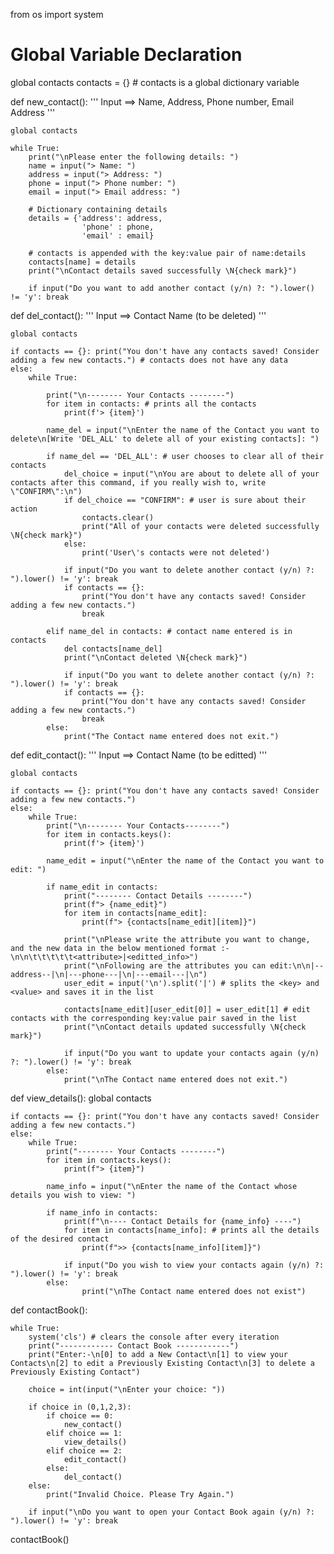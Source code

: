 from os import system

# Global Variable Declaration

global contacts 
contacts = {} # contacts is a global dictionary variable

def new_contact():
    ''' Input ==> Name, Address, Phone number, Email Address '''

    global contacts

    while True:
        print("\nPlease enter the following details: ")
        name = input("> Name: ")
        address = input("> Address: ")
        phone = input("> Phone number: ")
        email = input("> Email address: ")

        # Dictionary containing details
        details = {'address': address,
                    'phone' : phone,
                    'email' : email}

        # contacts is appended with the key:value pair of name:details
        contacts[name] = details
        print("\nContact details saved successfully \N{check mark}")

        if input("Do you want to add another contact (y/n) ?: ").lower() != 'y': break

def del_contact():
    ''' Input ==> Contact Name (to be deleted) '''

    global contacts

    if contacts == {}: print("You don't have any contacts saved! Consider adding a few new contacts.") # contacts does not have any data
    else:
        while True:

            print("\n-------- Your Contacts --------")
            for item in contacts: # prints all the contacts
                print(f'> {item}')
            
            name_del = input("\nEnter the name of the Contact you want to delete\n[Write 'DEL_ALL' to delete all of your existing contacts]: ")

            if name_del == 'DEL_ALL': # user chooses to clear all of their contacts
                del_choice = input("\nYou are about to delete all of your contacts after this command, if you really wish to, write \"CONFIRM\":\n")
                if del_choice == "CONFIRM": # user is sure about their action
                    contacts.clear()
                    print("All of your contacts were deleted successfully \N{check mark}")
                else:
                    print('User\'s contacts were not deleted')
                
                if input("Do you want to delete another contact (y/n) ?: ").lower() != 'y': break
                if contacts == {}: 
                    print("You don't have any contacts saved! Consider adding a few new contacts.")
                    break

            elif name_del in contacts: # contact name entered is in contacts
                del contacts[name_del]
                print("\nContact deleted \N{check mark}")

                if input("Do you want to delete another contact (y/n) ?: ").lower() != 'y': break
                if contacts == {}: 
                    print("You don't have any contacts saved! Consider adding a few new contacts.")
                    break
            else: 
                print("The Contact name entered does not exit.")

def edit_contact():
    ''' Input ==> Contact Name (to be editted) '''

    global contacts

    if contacts == {}: print("You don't have any contacts saved! Consider adding a few new contacts.")
    else:
        while True:
            print("\n-------- Your Contacts--------")
            for item in contacts.keys():
                print(f'> {item}')

            name_edit = input("\nEnter the name of the Contact you want to edit: ")

            if name_edit in contacts:
                print("-------- Contact Details --------")
                print(f"> {name_edit}")
                for item in contacts[name_edit]:
                    print(f"> {contacts[name_edit][item]}")

                print("\nPlease write the attribute you want to change, and the new data in the below mentioned format :-\n\n\t\t\t\t\t<attribute>|<editted_info>")
                print("\nFollowing are the attributes you can edit:\n\n|--address--|\n|---phone---|\n|---email---|\n")
                user_edit = input('\n').split('|') # splits the <key> and <value> and saves it in the list

                contacts[name_edit][user_edit[0]] = user_edit[1] # edit contacts with the corresponding key:value pair saved in the list
                print("\nContact details updated successfully \N{check mark}")

                if input("Do you want to update your contacts again (y/n) ?: ").lower() != 'y': break
            else: 
                print("\nThe Contact name entered does not exit.")

def view_details():
    global contacts

    if contacts == {}: print("You don't have any contacts saved! Consider adding a few new contacts.")
    else:
        while True:
            print("-------- Your Contacts --------")
            for item in contacts.keys():
                print(f"> {item}")
                
            name_info = input("\nEnter the name of the Contact whose details you wish to view: ")

            if name_info in contacts:
                print(f"\n---- Contact Details for {name_info} ----")
                for item in contacts[name_info]: # prints all the details of the desired contact
                    print(f">> {contacts[name_info][item]}")

                if input("Do you wish to view your contacts again (y/n) ?: ").lower() != 'y': break
            else: 
                    print("\nThe Contact name entered does not exist")

def contactBook():

    while True:
        system('cls') # clears the console after every iteration 
        print("------------ Contact Book ------------")
        print("Enter:-\n[0] to add a New Contact\n[1] to view your Contacts\n[2] to edit a Previously Existing Contact\n[3] to delete a Previously Existing Contact")
        
        choice = int(input("\nEnter your choice: "))
        
        if choice in (0,1,2,3):
            if choice == 0:
                new_contact()
            elif choice == 1:
                view_details()
            elif choice == 2:
                edit_contact()
            else:
                del_contact()
        else:
            print("Invalid Choice. Please Try Again.")
        
        if input("\nDo you want to open your Contact Book again (y/n) ?: ").lower() != 'y': break

contactBook()
